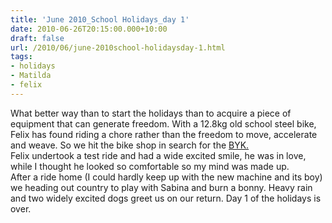 ```yaml
---
title: 'June 2010_School Holidays_day 1'
date: 2010-06-26T20:15:00.000+10:00
draft: false
url: /2010/06/june-2010school-holidaysday-1.html
tags: 
- holidays
- Matilda
- felix
---
```


What better way than to start the holidays than to acquire a piece of equipment that can generate freedom. With a 12.8kg old school steel bike, Felix has found riding a chore rather than the freedom to move, accelerate and weave. So we hit the bike shop in search for the [BYK.](http://www.bykbikes.com/kids-bike-range/e450-kids-bike)  
Felix undertook a test ride and had a wide excited smile, he was in love, while I thought he looked so comfortable so my mind was made up.  
After a ride home (I could hardly keep up with the new machine and its boy) we heading out country to play with Sabina and burn a bonny. Heavy rain and two widely excited dogs greet us on our return. Day 1 of the holidays is over.